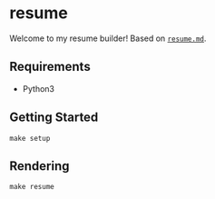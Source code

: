 # resume

Welcome to my resume builder! Based on [`resume.md`](https://github.com/mikepqr/resume.md).

## Requirements

* Python3

## Getting Started

```shell
make setup
```

## Rendering

```shell
make resume
```
